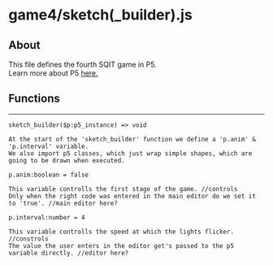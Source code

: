 # game4/sketch(_builder).js

## About

This file defines the fourth SQIT game in P5.  
Learn more about P5 [here.](https://p5js.org/get-started/)

## Functions
------------------------------------

`sketch_builder($p:p5_instance) => void`

```
At the start of the 'sketch_builder' function we define a 'p.anim' & 'p.interval' variable.  
We also import p5 classes, which just wrap simple shapes, which are going to be drawn when executed.
``` 

`p.anim:boolean = false`  
```
This variable controlls the first stage of the game. //controls
Only when the right code was entered in the main editor do we set it to 'true'. //main editor here? 
```

`p.interval:number = 4`  
```
This variable controlls the speed at which the lights flicker.  //constrols
The value the user enters in the editor get's passed to the p5 variable directly. //editor here?
```